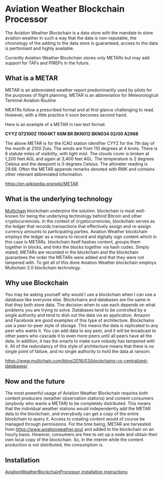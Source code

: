 Aviation Weather Blockchain Processor
=====================================

The Aviation Weather Blockchain is a data store with the mandate to store aviation weather in such a way that the data is non-reputable, the chronology of the adding to the data store is guaranteed, access to the data is performant and highly available.

Currently Aviation Weather Blockchain stores only METARs but may add support for TAFs and PIREPs in the future.

What is a METAR
---------------

METAR is an abbreviated weather report predominantly used by pilots for the purposes of flight planning. METAR is an abbreviation for Meteorological Terminal Aviation Routine

MEATRs follow a prescribed format and at first glance challenging to read. However, with a little practice it soon becomes second hand.

Here is an example of a METAR in raw text format.

**CYYZ 072100Z 11004KT 6SM BR BKN012 BKN034 02/00 A2968**

The above METAR is for the ICAO station identifier CYYZ for the 7th day of the month at 2100 Zulu. The winds are from 110 degrees at 4 knots. There is 6 statute miles of visibility, with light mist. The clouds cover is broken at 1,200 feet AGL and again at 3,400 feet AGL. The temperature is 2 degrees Celsius and the dewpoint is 0 degrees Celsius. The altimeter reading is 29.68. Often the METAR appends remarks denoted with RMK and contains other relevant abbreviated information.

https://en.wikipedia.org/wiki/METAR

What is the underlying technology
---------------------------------

[Multichain](https://github.com/MultiChain) blockchain underpins the solution. blockchain is most well-known for being the underlying technology behind Bitcoin and other cryptocurrencies. In the context of cryptocurrencies, blockchain serves as the ledger that records transactions that effectively assign and re-assign currency amounts to participating parties. Aviation Weather blockchain employs the ledger as a means to record and digitally sign content which in this case is METARs. blockchain itself hashes content, groups them together in blocks, and links the blocks together via hash codes. Simply stated, METARs are recorded in the blockchain and the blockchain guarantees the order the METARs were added and that they were not tampered with. To get all of this done Aviation Weather blockchain employs Multichain 2.0 blockchain technology.

Why use Blockchain
------------------

You may be asking yourself why would I use a blockchain when I can use a database like everyone else. Blockchains and databases are the same in that they both store data. The decision when to use each depends on what problems you are trying to solve. Databases tend to be controlled by a single authority and tend to dish out the data via an application. Amazon and Facebook are good examples of this type of architecture. Blockchains use a peer-to-peer style of storage. This means the data is replicated to any peer who wants it. You can add data to any peer, and it will be broadcast to other peers who cascade it to even more peers until all peers have all the data. In addition, it has the smarts to make sure nobody has tampered with it. All of the redundancy of this style of architecture means that there is no single point of failure, and no single authority to hold the data at ransom.

https://www.multichain.com/blog/2016/03/blockchains-vs-centralized-databases/

Now and the future
------------------

The most powerful usage of Aviation Weather Blockchain requires both content producers (weather observation stations) and content consumers (anybody who wants a METAR) to be completely distributed. This means that the individual weather stations would independently add the METAR data to the blockchain, and everybody can get a copy of the entire blockchain to query it. Access to creating content would of course be managed through permissions. For the time being, METAR are harvested from https://www.aviationweather.gov/ and added to the blockchain on an hourly basis. However, consumers are free to set up a node and obtain their own local copy of the blockchain. So, in the interim while the content production is not distributed, the consumption is.

Installation
------------
[AviationWeatherBlockchainProcessor installation instructions](https://github.com/gitgizmo/AviationWeatherBlockchainProcessor/blob/master/AviationWeatherBlockchainProcessor/installation.txt)

